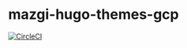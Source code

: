 # mazgi-hugo-themes-gcp

[![CircleCI](https://circleci.com/gh/mazgi/mazgi-hugo-themes-gcp.svg?style=svg)](https://circleci.com/gh/mazgi/mazgi-hugo-themes-gcp)

